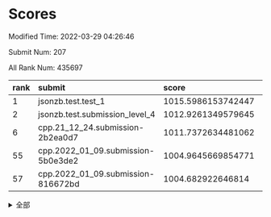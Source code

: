 # Scores

Modified Time: 2022-03-29 04:26:46

Submit Num: 207

All Rank Num: 435697

| rank |               submit               |       score        |       sigma        | pk_num |
| :--- | :--------------------------------- | :----------------- | :----------------- | :----- |
| 1    | jsonzb.test.test_1                 | 1015.5986153742447 | 0.8615221916349761 | 8418   |
| 2    | jsonzb.test.submission_level_4     | 1012.9261349579645 | 0.8365336566680801 | 8418   |
| 6    | cpp.21_12_24.submission-2b2ea0d7   | 1011.7372634481062 | 0.7813631238650072 | 8410   |
| 55   | cpp.2022_01_09.submission-5b0e3de2 | 1004.9645669854771 | 0.7401318637161372 | 8417   |
| 57   | cpp.2022_01_09.submission-816672bd | 1004.682922646814  | 0.7300596434572874 | 8419   |


<details>
<summary>全部</summary>

| rank |                 submit                 |       score        |       sigma        | pk_num |
| :--- | :------------------------------------- | :----------------- | :----------------- | :----- |
| 1    | jsonzb.test.test_1                     | 1015.5986153742447 | 0.8615221916349761 | 8418   |
| 2    | jsonzb.test.submission_level_4         | 1012.9261349579645 | 0.8365336566680801 | 8418   |
| 3    | gobigger.level_3.submission_level_3_25 | 1012.1777804875113 | 0.7925973389790051 | 8417   |
| 4    | gobigger.level_3.submission_level_3_43 | 1011.8698095110451 | 0.7827646114967733 | 8419   |
| 5    | gobigger.level_3.submission_level_3_3  | 1011.8304266402507 | 0.7821022460481951 | 8422   |
| 6    | cpp.21_12_24.submission-2b2ea0d7       | 1011.7372634481062 | 0.7813631238650072 | 8410   |
| 7    | gobigger.level_3.submission_level_3_12 | 1011.6637753273948 | 0.7869301679699061 | 8417   |
| 8    | gobigger.level_3.submission_level_3_40 | 1011.4638568439864 | 0.7649580698038051 | 8417   |
| 9    | gobigger.level_3.submission_level_3_24 | 1011.4405569979539 | 0.769973945104902  | 8422   |
| 10   | gobigger.level_3.submission_level_3_19 | 1011.4115567936054 | 0.782830326892217  | 8423   |
| 11   | gobigger.level_3.submission_level_3_22 | 1011.2659257737595 | 0.7853483634047597 | 8423   |
| 12   | gobigger.level_3.submission_level_3_44 | 1010.7154949145521 | 0.7718381978210382 | 8412   |
| 13   | gobigger.level_3.submission_level_3_48 | 1010.6990953709964 | 0.7648780901294444 | 8422   |
| 14   | gobigger.level_3.submission_level_3_31 | 1010.6769536179165 | 0.771556205731861  | 8419   |
| 15   | gobigger.level_3.submission_level_3_0  | 1010.6228065438063 | 0.7550657393386293 | 8419   |
| 16   | gobigger.level_3.submission_level_3_17 | 1010.5987164046072 | 0.7470075231464127 | 8418   |
| 17   | gobigger.level_3.submission_level_3_46 | 1010.5592160042609 | 0.7903184758109979 | 8420   |
| 18   | gobigger.level_3.submission_level_3_8  | 1010.5351538672794 | 0.774597082079132  | 8418   |
| 19   | gobigger.level_3.submission_level_3_15 | 1010.5249550557282 | 0.7441062793968083 | 8422   |
| 20   | gobigger.level_3.submission_level_3_34 | 1010.4964555736746 | 0.7588723068360902 | 8417   |
| 21   | gobigger.level_3.submission_level_3_47 | 1010.4897839461091 | 0.7669225101742692 | 8422   |
| 22   | gobigger.level_3.submission_level_3_9  | 1010.4180402809512 | 0.7647391016213958 | 8424   |
| 23   | gobigger.level_3.submission_level_3_5  | 1010.4021804805323 | 0.7672666327566534 | 8414   |
| 24   | gobigger.level_3.submission_level_3_1  | 1010.3732100730283 | 0.7515246123734566 | 8419   |
| 25   | gobigger.level_3.submission_level_3_6  | 1010.3497155064234 | 0.7830167430764454 | 8420   |
| 26   | gobigger.level_3.submission_level_3_45 | 1010.2852818441763 | 0.7771167579022074 | 8417   |
| 27   | gobigger.level_3.submission_level_3_13 | 1010.232975008123  | 0.7741627965961417 | 8411   |
| 28   | gobigger.level_3.submission_level_3_37 | 1010.1046790860116 | 0.7762417827195969 | 8424   |
| 29   | gobigger.level_3.submission_level_3_49 | 1010.0504394640733 | 0.7598812192183257 | 8424   |
| 30   | gobigger.level_3.submission_level_3_14 | 1009.9925699197253 | 0.7680247023247971 | 8419   |
| 31   | gobigger.level_3.submission_level_3_27 | 1009.8383170785978 | 0.7656652247358003 | 8417   |
| 32   | gobigger.level_3.submission_level_3_42 | 1009.7893326939295 | 0.7484540078661547 | 8418   |
| 33   | gobigger.level_3.submission_level_3_33 | 1009.7817538172719 | 0.7735129065889077 | 8422   |
| 34   | gobigger.level_3.submission_level_3_39 | 1009.770303386158  | 0.7459780567589617 | 8413   |
| 35   | gobigger.level_3.submission_level_3_7  | 1009.6951405634744 | 0.754195612619123  | 8423   |
| 36   | gobigger.level_3.submission_level_3_11 | 1009.6910252099141 | 0.7331851045153782 | 8424   |
| 37   | gobigger.level_3.submission_level_3_32 | 1009.6658344312102 | 0.7561470124559673 | 8417   |
| 38   | gobigger.level_3.submission_level_3_36 | 1009.5753626386613 | 0.7438101712480075 | 8419   |
| 39   | gobigger.level_3.submission_level_3_41 | 1009.5603026516161 | 0.7606649983183605 | 8421   |
| 40   | gobigger.level_3.submission_level_3_20 | 1009.5588231028415 | 0.7585331541471304 | 8418   |
| 41   | gobigger.level_3.submission_level_3_18 | 1009.4908910413926 | 0.7441722394888607 | 8423   |
| 42   | gobigger.level_3.submission_level_3_16 | 1009.4094131442165 | 0.755599634063347  | 8416   |
| 43   | gobigger.level_3.submission_level_3_35 | 1009.3016485662449 | 0.7551497079910168 | 8420   |
| 44   | gobigger.level_3.submission_level_3_30 | 1009.229968741406  | 0.7687919460919188 | 8418   |
| 45   | gobigger.level_3.submission_level_3_23 | 1009.2170725453576 | 0.7593860871810554 | 8419   |
| 46   | gobigger.level_3.submission_level_3_26 | 1009.2110580958158 | 0.7589473826917227 | 8418   |
| 47   | gobigger.level_3.submission_level_3_29 | 1009.1939397637592 | 0.7463389818441077 | 8419   |
| 48   | gobigger.level_3.submission_level_3_10 | 1009.075829960655  | 0.7642883897052155 | 8413   |
| 49   | gobigger.level_3.submission_level_3_2  | 1009.00642960077   | 0.7540764352509053 | 8422   |
| 50   | gobigger.level_3.submission_level_3_38 | 1008.9347978319896 | 0.735814889387687  | 8419   |
| 51   | gobigger.level_3.submission_level_3_4  | 1008.4040293299321 | 0.7489935855452248 | 8417   |
| 52   | gobigger.level_3.submission_level_3_28 | 1008.1702706521244 | 0.7538535544847145 | 8415   |
| 53   | gobigger.level_3.submission_level_3_21 | 1008.0943739371257 | 0.7476800770533051 | 8421   |
| 54   | gobigger.level_1.submission_level_1_41 | 1005.0694685445611 | 0.7251220866060294 | 8419   |
| 55   | cpp.2022_01_09.submission-5b0e3de2     | 1004.9645669854771 | 0.7401318637161372 | 8417   |
| 56   | gobigger.level_1.submission_level_1_45 | 1004.7386683244005 | 0.714192207078208  | 8426   |
| 57   | cpp.2022_01_09.submission-816672bd     | 1004.682922646814  | 0.7300596434572874 | 8419   |
| 58   | gobigger.level_1.submission_level_1_8  | 1004.363400591453  | 0.7301400221411287 | 8420   |
| 59   | gobigger.level_1.submission_level_1_43 | 1004.117124886124  | 0.7131312722045215 | 8420   |
| 60   | gobigger.level_1.submission_level_1_47 | 1004.0469724078075 | 0.7308436730003536 | 8420   |
| 61   | gobigger.level_1.submission_level_1_33 | 1004.0375689101222 | 0.7205515004014239 | 8419   |
| 62   | gobigger.level_1.submission_level_1_13 | 1003.9616036385561 | 0.7220591319946698 | 8418   |
| 63   | gobigger.level_1.submission_level_1_20 | 1003.8487938611216 | 0.7262253164557472 | 8417   |
| 64   | gobigger.level_1.submission_level_1_23 | 1003.7624044568126 | 0.7172986358398971 | 8420   |
| 65   | gobigger.level_1.submission_level_1_34 | 1003.752580126375  | 0.715208719947813  | 8420   |
| 66   | gobigger.level_1.submission_level_1_2  | 1003.7279396255758 | 0.727296368970597  | 8422   |
| 67   | gobigger.level_1.submission_level_1_26 | 1003.7182621463016 | 0.7237721968408105 | 8417   |
| 68   | gobigger.level_1.submission_level_1_36 | 1003.6955123914925 | 0.7245869220774737 | 8419   |
| 69   | gobigger.level_1.submission_level_1_0  | 1003.6333964394944 | 0.7137988092550327 | 8417   |
| 70   | gobigger.level_1.submission_level_1_42 | 1003.5966018770469 | 0.721236459441341  | 8418   |
| 71   | gobigger.level_1.submission_level_1_49 | 1003.5887014204811 | 0.7188567610323213 | 8421   |
| 72   | gobigger.level_1.submission_level_1_31 | 1003.5498584741244 | 0.7052377893909092 | 8417   |
| 73   | gobigger.level_1.submission_level_1_29 | 1003.5459819509381 | 0.7093753938934252 | 8414   |
| 74   | gobigger.level_1.submission_level_1_12 | 1003.5117718578524 | 0.7225688828851956 | 8423   |
| 75   | gobigger.level_1.submission_level_1_1  | 1003.4952371524785 | 0.7060294983534926 | 8421   |
| 76   | gobigger.level_1.submission_level_1_30 | 1003.4708541068702 | 0.7277994522598036 | 8420   |
| 77   | gobigger.level_1.submission_level_1_7  | 1003.4455248229857 | 0.7145681414886615 | 8422   |
| 78   | gobigger.level_1.submission_level_1_6  | 1003.4447210683028 | 0.7207541595211486 | 8414   |
| 79   | gobigger.level_1.submission_level_1_10 | 1003.3418319846206 | 0.7194872247053604 | 8417   |
| 80   | gobigger.level_1.submission_level_1_4  | 1003.3121522794102 | 0.7178725306480345 | 8416   |
| 81   | gobigger.level_1.submission_level_1_37 | 1003.2433725311311 | 0.7170504006771883 | 8422   |
| 82   | gobigger.level_1.submission_level_1_22 | 1003.2342098727222 | 0.7124084819222591 | 8416   |
| 83   | gobigger.level_1.submission_level_1_14 | 1003.2341816852579 | 0.7007456929176951 | 8420   |
| 84   | gobigger.level_1.submission_level_1_27 | 1003.2249186729559 | 0.7252813181189415 | 8419   |
| 85   | gobigger.level_1.submission_level_1_24 | 1003.1576385976205 | 0.716204400092324  | 8423   |
| 86   | gobigger.level_1.submission_level_1_21 | 1003.0925038963211 | 0.7174296719650394 | 8421   |
| 87   | gobigger.level_1.submission_level_1_9  | 1003.0529446084231 | 0.7035109729432059 | 8419   |
| 88   | gobigger.level_1.submission_level_1_25 | 1003.0170433761834 | 0.7174339550208226 | 8419   |
| 89   | gobigger.level_1.submission_level_1_35 | 1002.9839567062727 | 0.7169556995293808 | 8419   |
| 90   | gobigger.level_1.submission_level_1_5  | 1002.9190809033647 | 0.7095892053683267 | 8423   |
| 91   | gobigger.level_1.submission_level_1_38 | 1002.766313942377  | 0.7178735186145793 | 8422   |
| 92   | gobigger.level_1.submission_level_1_15 | 1002.759275531496  | 0.7209505045812826 | 8419   |
| 93   | gobigger.level_1.submission_level_1_16 | 1002.7556369298657 | 0.7126859524963582 | 8422   |
| 94   | gobigger.level_1.submission_level_1_40 | 1002.7441508482474 | 0.7145996150048941 | 8420   |
| 95   | gobigger.level_1.submission_level_1_3  | 1002.6975034268108 | 0.7133849237093547 | 8413   |
| 96   | gobigger.level_1.submission_level_1_28 | 1002.572824096026  | 0.7089982760340574 | 8419   |
| 97   | gobigger.level_1.submission_level_1_32 | 1002.5699344835074 | 0.7110136835819241 | 8419   |
| 98   | gobigger.level_1.submission_level_1_18 | 1002.5258646387521 | 0.7254714894909507 | 8416   |
| 99   | gobigger.level_1.submission_level_1_19 | 1002.5122897615022 | 0.7148351232025822 | 8419   |
| 100  | gobigger.level_1.submission_level_1_46 | 1002.4674813942561 | 0.7136743152748526 | 8419   |
| 101  | gobigger.level_1.submission_level_1_48 | 1002.320391986722  | 0.7137426192993015 | 8419   |
| 102  | gobigger.level_1.submission_level_1_11 | 1002.285902101211  | 0.7237454476371731 | 8422   |
| 103  | gobigger.level_1.submission_level_1_17 | 1001.8188042167448 | 0.7153312590573855 | 8423   |
| 104  | gobigger.level_1.submission_level_1_39 | 1001.6460055328035 | 0.7069476302870809 | 8420   |
| 105  | gobigger.level_1.submission_level_1_44 | 1001.5299578745415 | 0.7063594158396725 | 8420   |
| 106  | gobigger.random.submission_random_27   | 997.3835352313366  | 0.6993648510109478 | 8422   |
| 107  | gobigger.random.submission_random_41   | 997.3504119356098  | 0.7111456341683733 | 8421   |
| 108  | gobigger.random.submission_random_44   | 997.0415488719784  | 0.7231058421447489 | 8419   |
| 109  | gobigger.random.submission_random_18   | 996.8235777206309  | 0.7081635321531764 | 8420   |
| 110  | gobigger.random.submission_random_13   | 996.7983292164063  | 0.7005424038788377 | 8418   |
| 111  | gobigger.random.submission_random_19   | 996.5502554491768  | 0.701722294997009  | 8421   |
| 112  | gobigger.random.submission_random_30   | 996.5365285940027  | 0.7091251437951704 | 8420   |
| 113  | gobigger.random.submission_random_4    | 996.5210446674623  | 0.7076567811537288 | 8415   |
| 114  | gobigger.random.submission_random_39   | 996.5066695852495  | 0.7169349086064384 | 8420   |
| 115  | gobigger.random.submission_random_16   | 996.4713422376493  | 0.7115009280833096 | 8419   |
| 116  | gobigger.random.submission_random_8    | 996.460319728926   | 0.7048804384018612 | 8413   |
| 117  | gobigger.random.submission_random_7    | 996.384463369138   | 0.7230784811236135 | 8420   |
| 118  | gobigger.random.submission_random_25   | 996.2651948724272  | 0.7091116423940161 | 8415   |
| 119  | gobigger.random.submission_random_11   | 996.221282081745   | 0.7189432791214088 | 8419   |
| 120  | gobigger.random.submission_random_20   | 996.2029524669373  | 0.7233462392100278 | 8422   |
| 121  | gobigger.random.submission_random_9    | 996.1810554347458  | 0.7034108717822702 | 8417   |
| 122  | gobigger.random.submission_random_43   | 996.1714438725821  | 0.7192279403891177 | 8419   |
| 123  | gobigger.random.submission_random_34   | 996.1556252044426  | 0.7121025482201032 | 8416   |
| 124  | gobigger.random.submission_random_26   | 996.1344483551778  | 0.7094297900139085 | 8425   |
| 125  | gobigger.random.submission_random_38   | 996.1206929530389  | 0.7119489205169889 | 8413   |
| 126  | gobigger.random.submission_random_46   | 996.0232432458922  | 0.7026351300723342 | 8419   |
| 127  | gobigger.random.submission_random_14   | 996.0223547931413  | 0.7030288580549244 | 8418   |
| 128  | gobigger.random.submission_random_40   | 996.0095450892705  | 0.7153673807515089 | 8423   |
| 129  | gobigger.random.submission_random_0    | 995.9964486709808  | 0.7068402603763392 | 8420   |
| 130  | gobigger.random.submission_random_37   | 995.9612095414761  | 0.7082088045874431 | 8422   |
| 131  | gobigger.random.submission_random_22   | 995.94985628924    | 0.7359804227742472 | 8419   |
| 132  | gobigger.random.submission_random_29   | 995.8857151233983  | 0.7052422341918285 | 8418   |
| 133  | gobigger.random.submission_random_2    | 995.8604107793719  | 0.7041425507127456 | 8421   |
| 134  | gobigger.random.submission_random_28   | 995.8597283665692  | 0.7074217586213474 | 8418   |
| 135  | gobigger.random.submission_random_3    | 995.8336571749281  | 0.7120569017675983 | 8420   |
| 136  | gobigger.random.submission_random_10   | 995.8098350521958  | 0.7149946370880126 | 8422   |
| 137  | gobigger.random.submission_random_49   | 995.7530579075803  | 0.7145388835593114 | 8418   |
| 138  | gobigger.random.submission_random_42   | 995.7481980191557  | 0.7116052554875547 | 8424   |
| 139  | gobigger.random.submission_random_33   | 995.7456769027114  | 0.7123459431306542 | 8417   |
| 140  | gobigger.random.submission_random_35   | 995.7399995786233  | 0.713474486528688  | 8421   |
| 141  | gobigger.random.submission_random_12   | 995.6943273936407  | 0.7031429140117825 | 8418   |
| 142  | gobigger.random.submission_random_31   | 995.6732180071095  | 0.7199617311279628 | 8417   |
| 143  | gobigger.random.submission_random_6    | 995.6400995997393  | 0.7117279304893205 | 8418   |
| 144  | gobigger.random.submission_random_1    | 995.5535362424612  | 0.7200565310766832 | 8425   |
| 145  | gobigger.random.submission_random_48   | 995.5237547977478  | 0.7257752567944628 | 8425   |
| 146  | gobigger.random.submission_random_5    | 995.5144377393857  | 0.7059292716672493 | 8421   |
| 147  | gobigger.random.submission_random_47   | 995.4555452371594  | 0.7115688304262706 | 8417   |
| 148  | gobigger.random.submission_random_23   | 995.4359323704065  | 0.6938751616492927 | 8417   |
| 149  | gobigger.random.submission_random_36   | 995.4162810740618  | 0.6997253973680896 | 8418   |
| 150  | gobigger.random.submission_random_45   | 995.3135647287319  | 0.7062018619512421 | 8419   |
| 151  | gobigger.random.submission_random_17   | 995.2759910279802  | 0.7164085400085959 | 8420   |
| 152  | gobigger.random.submission_random_32   | 995.2488325940101  | 0.7275570124821266 | 8421   |
| 153  | gobigger.random.submission_random_24   | 995.1205743103397  | 0.7257872904506234 | 8419   |
| 154  | gobigger.random.submission_random_21   | 995.0064220820955  | 0.7165667230896626 | 8420   |
| 155  | gobigger.random.submission_random_15   | 994.7319325175991  | 0.7078180300721331 | 8419   |
| 156  | gobigger.level_2.submission_level_2_8  | 994.032044283625   | 0.728887763630714  | 8420   |
| 157  | gobigger.level_2.submission_level_2_12 | 993.9866604327764  | 0.7207577475532286 | 8419   |
| 158  | gobigger.level_2.submission_level_2_11 | 993.7668689999946  | 0.7383764355797908 | 8418   |
| 159  | gobigger.level_2.submission_level_2_47 | 993.5011025408384  | 0.7325975234547156 | 8418   |
| 160  | gobigger.level_2.submission_level_2_15 | 993.4183996679906  | 0.7353370461234282 | 8421   |
| 161  | gobigger.level_2.submission_level_2_2  | 993.343863267049   | 0.7459863665749633 | 8421   |
| 162  | gobigger.level_2.submission_level_2_14 | 993.0969502154164  | 0.7398502900842029 | 8420   |
| 163  | gobigger.level_2.submission_level_2_6  | 993.0336270555356  | 0.7205448843137667 | 8420   |
| 164  | gobigger.level_2.submission_level_2_21 | 992.9967924389383  | 0.7431508703484475 | 8421   |
| 165  | gobigger.level_2.submission_level_2_31 | 992.8434396255458  | 0.7461422046013058 | 8419   |
| 166  | gobigger.level_2.submission_level_2_28 | 992.7582274585988  | 0.7336313632160706 | 8420   |
| 167  | gobigger.level_2.submission_level_2_1  | 992.6825845118576  | 0.7488260504589592 | 8412   |
| 168  | gobigger.level_2.submission_level_2_4  | 992.6727004545396  | 0.7227704003043468 | 8420   |
| 169  | gobigger.level_2.submission_level_2_48 | 992.6483790008995  | 0.7340732569289516 | 8417   |
| 170  | gobigger.level_2.submission_level_2_20 | 992.5036163267862  | 0.7362554445261948 | 8422   |
| 171  | gobigger.level_2.submission_level_2_45 | 992.5030215919403  | 0.74143119884415   | 8422   |
| 172  | gobigger.level_2.submission_level_2_35 | 992.4692026313909  | 0.7414676435572547 | 8420   |
| 173  | gobigger.level_2.submission_level_2_42 | 992.3986579665167  | 0.7480954118977657 | 8418   |
| 174  | gobigger.level_2.submission_level_2_0  | 992.3848921353404  | 0.7362894273530977 | 8424   |
| 175  | gobigger.level_2.submission_level_2_19 | 992.3703837775811  | 0.7378888018177233 | 8421   |
| 176  | gobigger.level_2.submission_level_2_23 | 992.3545661031915  | 0.7366094941584854 | 8424   |
| 177  | gobigger.level_2.submission_level_2_39 | 992.3397158579327  | 0.7364469266194321 | 8416   |
| 178  | gobigger.level_2.submission_level_2_46 | 992.2350674652829  | 0.7377125503838372 | 8414   |
| 179  | gobigger.level_2.submission_level_2_49 | 992.1983437515638  | 0.7416056849642909 | 8411   |
| 180  | gobigger.level_2.submission_level_2_29 | 992.1729722399367  | 0.750437689970568  | 8425   |
| 181  | gobigger.level_2.submission_level_2_10 | 992.1327275621015  | 0.750377452321665  | 8422   |
| 182  | gobigger.level_2.submission_level_2_27 | 992.0047535068821  | 0.7503712456498812 | 8423   |
| 183  | gobigger.level_2.submission_level_2_30 | 991.9702919397236  | 0.7659627341801859 | 8422   |
| 184  | gobigger.level_2.submission_level_2_9  | 991.8932859039364  | 0.7316145541949705 | 8415   |
| 185  | gobigger.level_2.submission_level_2_34 | 991.8892128371826  | 0.7475095892423221 | 8421   |
| 186  | gobigger.level_2.submission_level_2_7  | 991.7831974188526  | 0.7365698329481144 | 8415   |
| 187  | gobigger.level_2.submission_level_2_43 | 991.7134955134875  | 0.7391754429184246 | 8420   |
| 188  | gobigger.level_2.submission_level_2_38 | 991.6929683854676  | 0.7614874991658227 | 8422   |
| 189  | gobigger.level_2.submission_level_2_40 | 991.6639979751114  | 0.7522210873442289 | 8420   |
| 190  | gobigger.level_2.submission_level_2_13 | 991.6437150298016  | 0.7509869099214457 | 8421   |
| 191  | gobigger.level_2.submission_level_2_44 | 991.6398614721038  | 0.7449940982796116 | 8420   |
| 192  | gobigger.level_2.submission_level_2_22 | 991.5403485544158  | 0.7398403024781188 | 8418   |
| 193  | gobigger.level_2.submission_level_2_37 | 991.5000724271464  | 0.7594840716431633 | 8423   |
| 194  | gobigger.level_2.submission_level_2_3  | 991.381849192368   | 0.7470403897196047 | 8424   |
| 195  | gobigger.level_2.submission_level_2_26 | 991.3605123576343  | 0.7642659841547892 | 8419   |
| 196  | gobigger.level_2.submission_level_2_33 | 991.3160710181652  | 0.742818197372278  | 8417   |
| 197  | gobigger.level_2.submission_level_2_18 | 991.1931724360388  | 0.7505685550934171 | 8419   |
| 198  | gobigger.level_2.submission_level_2_41 | 991.191165972815   | 0.7696827824078583 | 8422   |
| 199  | gobigger.level_2.submission_level_2_16 | 991.0942657820797  | 0.7536945020712994 | 8419   |
| 200  | gobigger.level_2.submission_level_2_24 | 991.0766352147623  | 0.755819770202428  | 8420   |
| 201  | gobigger.level_2.submission_level_2_5  | 991.0613337348901  | 0.7544846216768177 | 8421   |
| 202  | gobigger.level_2.submission_level_2_36 | 991.0559462225899  | 0.7477676778001209 | 8418   |
| 203  | gobigger.level_2.submission_level_2_25 | 990.2543069618151  | 0.7515242775287176 | 8418   |
| 204  | gobigger.level_2.submission_level_2_17 | 990.1023834072778  | 0.7750619518930313 | 8415   |
| 205  | gobigger.level_2.submission_level_2_32 | 989.8191030362221  | 0.7725542130073662 | 8417   |
| 206  | gobigger.none.submission_none_0        | 979.3479920507959  | 1.1936568504929697 | 8422   |
| 207  | gobigger.none.submission_none_1        | 976.6203483610876  | 1.4609785080676791 | 8422   |

</details>